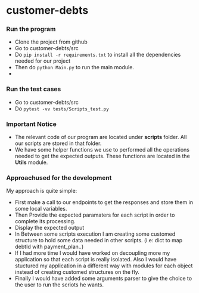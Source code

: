 # customer-debts

### Run the program

  * Clone the project from github
  * Go to customer-debts/src
  * Do `pip install -r requirements.txt` to install all the dependencies needed for our project
  * Then do `python Main.py` to run the main module. 
  * 
### Run the test cases

  * Go to customer-debts/src
  * Do `pytest -vv tests/Scripts_test.py`

### Important Notice

 * The relevant code of our program are located under **scripts** folder. All our scripts are stored in that folder.
 * We have some helper functions we use to performed all the operations needed to get the expected outputs. These functions are located in the **Utils** module.
 
### Approachused for the development

My approach is quite simple:
 * First make a call to our endpoints to get the responses and store them in some local variables.
 * Then Provide the expected paramaters for each script in order to complete its processing.
 * Display the expected output
 * In Between some scripts execution I am creating some customed structure to hold some data needed in other scripts. (i.e: dict to map debtId with payment_plan..)
 * If I had more time I would have worked on decoupling more my application so that each script is really isolated. Also I would have stuctured my application in a different way with modules for each object instead of creating customed structures on the fly.
 * Finally I would have added some arguments parser to give the choice to the user to run the scriots he wants.
